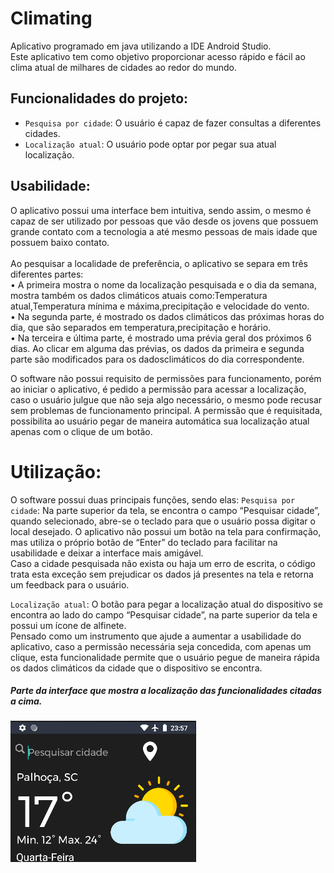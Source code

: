 # Climating <br> 
Aplicativo programado em java utilizando a IDE Android Studio.<br>
Este aplicativo tem como objetivo proporcionar acesso rápido e fácil ao clima atual de milhares de cidades ao redor do mundo.
## Funcionalidades do projeto:
- `Pesquisa por cidade`: O usuário é capaz de fazer consultas a
diferentes cidades.<br>
- `Localização atual`: O usuário pode optar por pegar sua atual
localização.
## Usabilidade:
 O aplicativo possui uma interface bem intuitiva, sendo assim, o
mesmo é capaz de ser utilizado por pessoas que vão desde os jovens que
possuem grande contato com a tecnologia a até mesmo pessoas de mais
idade que possuem baixo contato. <br><br>
 Ao pesquisar a localidade de preferência, o aplicativo se separa em
três diferentes partes: <br>
•  A primeira mostra o nome da localização pesquisada e o dia da semana, mostra também os dados climáticos atuais como:Temperatura atual,Temperatura mínima e
máxima,precipitação e velocidade do vento. <br>
•  Na segunda parte, é mostrado os dados climáticos das próximas horas do dia, que são separados em temperatura,precipitação e horário.<br>
•  Na terceira e última parte, é mostrado uma prévia geral dos próximos 6 dias. Ao clicar em alguma das prévias, os dados da primeira
e segunda parte são modificados para os dadosclimáticos do dia correspondente.<br>

O software não possui requisito de permissões para funcionamento, porém ao iniciar o aplicativo, é pedido a permissão para acessar a localização, caso o usuário julgue que não seja algo necessário, o mesmo pode recusar sem problemas de funcionamento principal. A permissão que é requisitada, possibilita ao usuário pegar de maneira automática sua
localização atual apenas com o clique de um botão.


























# Utilização:

O software possui duas principais funções, sendo elas:
`Pesquisa por cidade`: Na parte superior da tela, se encontra o campo “Pesquisar cidade”, quando selecionado, abre-se o teclado para que o usuário possa digitar o local desejado.
	O aplicativo não possui um botão na tela para confirmação, mas utiliza o próprio botão de “Enter” do teclado para facilitar na usabilidade e deixar a interface mais amigável.<br>
Caso a cidade pesquisada não exista ou haja um erro de escrita, o código trata esta exceção sem prejudicar os dados já presentes na tela e retorna um feedback para o usuário.<br>

`Localização atual`: O botão para pegar a localização atual do dispositivo se encontra ao lado do campo “Pesquisar cidade”, na parte superior da tela e possui um ícone de alfinete. <br>
Pensado como um instrumento que ajude a aumentar a usabilidade do aplicativo, caso a permissão necessária seja concedida, com apenas um clique, esta funcionalidade permite que o usuário pegue de maneira rápida os dados climáticos da cidade que o dispositivo se encontra. 

##### Parte da interface que mostra a localização das funcionalidades citadas a cima.
<img src="img/tela_topo.png">


